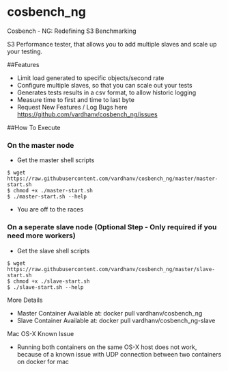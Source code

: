 # cosbench_ng
Cosbench - NG: Redefining S3 Benchmarking


S3 Performance tester, that allows you to add multiple slaves and scale up your testing.

##Features

* Limit load generated to specific objects/second rate
* Configure multiple slaves, so that you can scale out your tests
* Generates tests results in a csv format, to allow historic logging
* Measure time to first and time to last byte
* Request New Features / Log Bugs here https://github.com/vardhanv/cosbench_ng/issues

##How To Execute
### On the master node
* Get the master shell scripts
```
$ wget https://raw.githubusercontent.com/vardhanv/cosbench_ng/master/master-start.sh
$ chmod +x ./master-start.sh
$ ./master-start.sh --help
```
* You are off to the races


### On a seperate slave node (Optional Step - Only required if you need more workers)
* Get the slave shell scripts
```
$ wget https://raw.githubusercontent.com/vardhanv/cosbench_ng/master/slave-start.sh
$ chmod +x ./slave-start.sh
$ ./slave-start.sh --help
```

More Details
* Master Container Available at: docker pull vardhanv/cosbench_ng
* Slave Container Available at: docker pull vardhanv/cosbench_ng-slave

Mac OS-X Known Issue
* Running both containers on the same OS-X host does not work, because of a known issue with UDP connection between two containers on docker for mac
